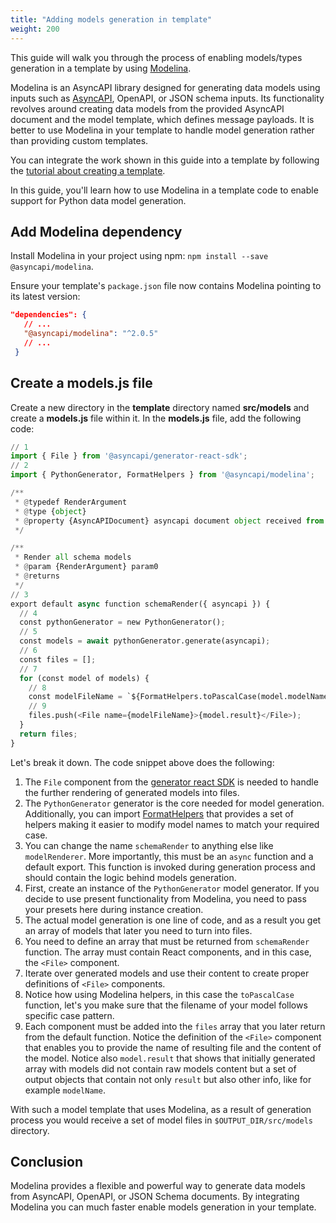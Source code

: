 ```yaml
---
title: "Adding models generation in template"
weight: 200
---
```


This guide will walk you through the process of enabling models/types generation in a template by using [Modelina](https://www.asyncapi.com/tools).

Modelina is an AsyncAPI library designed for generating data models using inputs such as [AsyncAPI](generator/asyncapi-document), OpenAPI, or JSON schema inputs. Its functionality revolves around creating data models from the provided AsyncAPI document and the model template, which defines message payloads. It is better to use Modelina in your template to handle model generation rather than providing custom templates.

You can integrate the work shown in this guide into a template by following the [tutorial about creating a template](https://www.asyncapi.com/docs/tools/generator/generator-template).

In this guide, you'll learn how to use Modelina in a template code to enable support for Python data model generation.

## Add Modelina dependency

Install Modelina in your project using npm: `npm install --save @asyncapi/modelina`.

Ensure your template's `package.json` file now contains Modelina pointing to its latest version:

 ```json
 "dependencies": {
    // ...
    "@asyncapi/modelina": "^2.0.5"
    // ...
  }
```

## Create a models.js file

Create a new directory in the **template** directory named **src/models** and create a **models.js** file within it. In the **models.js** file, add the following code:

```python
// 1
import { File } from '@asyncapi/generator-react-sdk';
// 2
import { PythonGenerator, FormatHelpers } from '@asyncapi/modelina';

/**
 * @typedef RenderArgument
 * @type {object}
 * @property {AsyncAPIDocument} asyncapi document object received from the generator.
 */

/**
 * Render all schema models
 * @param {RenderArgument} param0 
 * @returns 
 */
// 3
export default async function schemaRender({ asyncapi }) {
  // 4 
  const pythonGenerator = new PythonGenerator();
  // 5
  const models = await pythonGenerator.generate(asyncapi);
  // 6
  const files = [];
  // 7
  for (const model of models) {
    // 8
    const modelFileName = `${FormatHelpers.toPascalCase(model.modelName)}.py`;
    // 9
    files.push(<File name={modelFileName}>{model.result}</File>);
  }
  return files;
}
```

Let's break it down. The code snippet above does the following:

1. The `File` component from the [generator react SDK](https://github.com/asyncapi/generator-react-sdk) is needed to handle the further rendering of generated models into files.
2. The `PythonGenerator` generator is the core needed for model generation. Additionally, you can import [FormatHelpers](https://github.com/asyncapi/modelina/blob/master/src/helpers/FormatHelpers.ts) that provides a set of helpers making it easier to modify model names to match your required case.
3. You can change the name `schemaRender` to anything else like `modelRenderer`. More importantly, this must be an `async` function and a default export. This function is invoked during generation process and should contain the logic behind models generation.
4. First, create an instance of the `PythonGenerator` model generator. If you decide to use present functionality from Modelina, you need to pass your presets here during instance creation.
5. The actual model generation is one line of code, and as a result you get an array of models that later you need to turn into files.
6. You need to define an array that must be returned from `schemaRender` function. The array must contain React components, and in this case, the `<File>` component.
7. Iterate over generated models and use their content to create proper definitions of `<File>` components.
8. Notice how using Modelina helpers, in this case the  `toPascalCase` function, let's you make sure that the filename of your model follows specific case pattern.
9. Each component must be added into the `files` array that you later return from the default function. Notice the definition of the `<File>` component that enables you to provide the name of resulting file and the content of the model. Notice also `model.result` that shows that initially generated array with models did not contain raw models content but a set of output objects that contain not only `result` but also other info, like for example `modelName`.

With such a model template that uses Modelina, as a result of generation process you would receive a set of model files in `$OUTPUT_DIR/src/models` directory.

## Conclusion

Modelina provides a flexible and powerful way to generate data models from AsyncAPI, OpenAPI, or JSON Schema documents. By integrating Modelina you can much faster enable models generation in your template.
